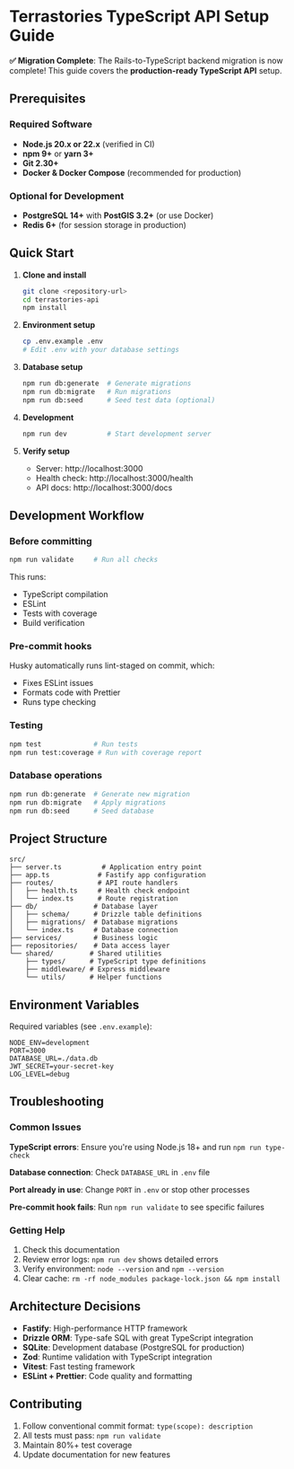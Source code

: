 # Terrastories TypeScript API Setup Guide

**✅ Migration Complete**: The Rails-to-TypeScript backend migration is now complete! This guide covers the **production-ready TypeScript API** setup.

## Prerequisites

### Required Software

- **Node.js 20.x or 22.x** (verified in CI)
- **npm 9+** or **yarn 3+**
- **Git 2.30+**
- **Docker & Docker Compose** (recommended for production)

### Optional for Development

- **PostgreSQL 14+** with **PostGIS 3.2+** (or use Docker)
- **Redis 6+** (for session storage in production)

## Quick Start

1. **Clone and install**

   ```bash
   git clone <repository-url>
   cd terrastories-api
   npm install
   ```

2. **Environment setup**

   ```bash
   cp .env.example .env
   # Edit .env with your database settings
   ```

3. **Database setup**

   ```bash
   npm run db:generate  # Generate migrations
   npm run db:migrate   # Run migrations
   npm run db:seed      # Seed test data (optional)
   ```

4. **Development**

   ```bash
   npm run dev          # Start development server
   ```

5. **Verify setup**
   - Server: http://localhost:3000
   - Health check: http://localhost:3000/health
   - API docs: http://localhost:3000/docs

## Development Workflow

### Before committing

```bash
npm run validate     # Run all checks
```

This runs:

- TypeScript compilation
- ESLint
- Tests with coverage
- Build verification

### Pre-commit hooks

Husky automatically runs lint-staged on commit, which:

- Fixes ESLint issues
- Formats code with Prettier
- Runs type checking

### Testing

```bash
npm test             # Run tests
npm run test:coverage # Run with coverage report
```

### Database operations

```bash
npm run db:generate  # Generate new migration
npm run db:migrate   # Apply migrations
npm run db:seed      # Seed database
```

## Project Structure

```
src/
├── server.ts          # Application entry point
├── app.ts            # Fastify app configuration
├── routes/           # API route handlers
│   ├── health.ts     # Health check endpoint
│   └── index.ts      # Route registration
├── db/              # Database layer
│   ├── schema/      # Drizzle table definitions
│   ├── migrations/  # Database migrations
│   └── index.ts     # Database connection
├── services/        # Business logic
├── repositories/    # Data access layer
└── shared/         # Shared utilities
    ├── types/      # TypeScript type definitions
    ├── middleware/ # Express middleware
    └── utils/      # Helper functions
```

## Environment Variables

Required variables (see `.env.example`):

```env
NODE_ENV=development
PORT=3000
DATABASE_URL=./data.db
JWT_SECRET=your-secret-key
LOG_LEVEL=debug
```

## Troubleshooting

### Common Issues

**TypeScript errors**: Ensure you're using Node.js 18+ and run `npm run type-check`

**Database connection**: Check `DATABASE_URL` in `.env` file

**Port already in use**: Change `PORT` in `.env` or stop other processes

**Pre-commit hook fails**: Run `npm run validate` to see specific failures

### Getting Help

1. Check this documentation
2. Review error logs: `npm run dev` shows detailed errors
3. Verify environment: `node --version` and `npm --version`
4. Clear cache: `rm -rf node_modules package-lock.json && npm install`

## Architecture Decisions

- **Fastify**: High-performance HTTP framework
- **Drizzle ORM**: Type-safe SQL with great TypeScript integration
- **SQLite**: Development database (PostgreSQL for production)
- **Zod**: Runtime validation with TypeScript integration
- **Vitest**: Fast testing framework
- **ESLint + Prettier**: Code quality and formatting

## Contributing

1. Follow conventional commit format: `type(scope): description`
2. All tests must pass: `npm run validate`
3. Maintain 80%+ test coverage
4. Update documentation for new features
